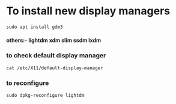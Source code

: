 # To install new display managers

```shell
sudo apt install gdm3
```
#### others:- lightdm xdm slim ssdm lxdm


### to check default display manager

```shell
cat /etc/X11/default-display-manager
```


### to reconfigure

```shell
sudo dpkg-reconfigure lightdm
```
